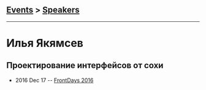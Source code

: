 ## [Events](../README.md) > [Speakers](../speakers.md)
---

# Илья Якямсев

## Проектирование интерфейсов от сохи
- 2016 Dec 17 -- [FrontDays 2016](https://www.youtube.com/watch?v=mIT3POj3TKQ)    
